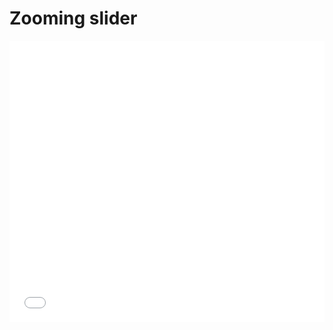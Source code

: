 # Zooming slider

<iframe height='450' scrolling='no' title='Zooming Slider by Zircle' src='//codepen.io/zircle/embed/VygJKw/?height=450&theme-id=light&default-tab=result&embed-version=2' frameborder='no' allowtransparency='true' allowfullscreen='true' style='width: 100%;'>See the Pen <a href='https://codepen.io/zircle/pen/VygJKw/'>Zooming Slider by Zircle</a>
</iframe>